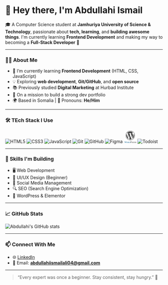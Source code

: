 # 👋 Hey there, I'm Abdullahi Ismail

🎓 A Computer Science student at **Jamhuriya University of Science & Technology**, passionate about **tech, learning**, and **building awesome things**. I'm currently learning **Frontend Development** and making my way to becoming a **Full-Stack Developer** 🚀

---

### 👨‍💻 About Me
- 🌱 I’m currently learning **Frontend Development** (HTML, CSS, JavaScript)
- 💡 Exploring **web development**, **Git/GitHub**, and **open source**
- 📚 Previously studied **Digital Marketing** at Hurbad Institute
- 🎯 On a mission to build a strong dev portfolio
- 🌍 Based in Somalia | 💬 Pronouns: **He/Him**

---

### 🛠️ TEch Stack I Use
<p align="left">
  <img src="https://cdn.jsdelivr.net/gh/devicons/devicon/icons/html5/html5-original.svg" width="40" alt="HTML5"/>
  <img src="https://cdn.jsdelivr.net/gh/devicons/devicon/icons/css3/css3-original.svg" width="40" alt="CSS3"/>
  <img src="https://cdn.jsdelivr.net/gh/devicons/devicon/icons/javascript/javascript-original.svg" width="40" alt="JavaScript"/>
  <img src="https://cdn.jsdelivr.net/gh/devicons/devicon/icons/git/git-original.svg" width="40" alt="Git"/>
  <img src="https://cdn.jsdelivr.net/gh/devicons/devicon/icons/github/github-original.svg" width="40" alt="GitHub"/>
  <img src="https://cdn.jsdelivr.net/gh/devicons/devicon/icons/figma/figma-original.svg" width="40" alt="Figma"/>
  <img src="https://raw.githubusercontent.com/devicons/devicon/master/icons/wordpress/wordpress-original.svg" width="40" alt="WordPress"/>
  <img src="https://cdn-icons-png.flaticon.com/512/5968/5968831.png" width="40" alt="Todoist" title="ToDoist"/>
</p>


---

### 🔧 Skills I'm Building
- 🖥️ Web Development  
- 🎨 UI/UX Design (Beginner)  
- 📱 Social Media Management  
- 🔍 SEO (Search Engine Optimization)  
- 🧩 WordPress & Elementor

---

### 📈 GitHub Stats
![Abdullahi's GitHub stats](https://github-readme-stats.vercel.app/api?username=AbdullahiIsmail04&show_icons=true&theme=dracula)

---

### 📫 Connect With Me
- 🌐 [LinkedIn](https://www.linkedin.com/in/abdullahi-ismail-ali-50040b313/)
- 📧 Email: **abdullahiismailali04@gmail.com**

---

> “Every expert was once a beginner. Stay consistent, stay hungry.” 🚀
